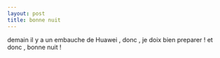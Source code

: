 ```yaml
---
layout: post
title: bonne nuit
---
```


demain il y a un embauche de Huawei , donc , je doix bien preparer ! et donc , bonne nuit !
